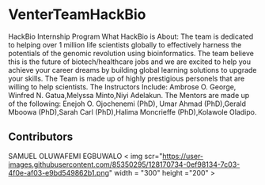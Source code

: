 # VenterTeamHackBio
HackBio Internship Program
What HackBio is About: The team is dedicated to helping over 1 million life scientists globally to effectively harness the potentials of the genomic revolution using bioinformatics. The team believe this is the future of biotech/healthcare jobs and we are excited to help you achieve your career dreams by building global learning solutions to upgrade your skills.
The Team is made up of highly prestigious personels that are willing to help scientists. The Instructors Include: Ambrose O. George, Winfred N. Gatua,Melyssa Minto,Niyi Adelakun. The Mentors are made up of the following: Enejoh O. Ojochenemi (PhD), Umar Ahmad (PhD),Gerald Mboowa (PhD),Sarah Carl (PhD),Halima Moncrieffe (PhD),Kolawole Oladipo.


## Contributors

SAMUEL OLUWAFEMI EGBUWALO
< img scr="https://user-images.githubusercontent.com/85350295/128170734-0ef98134-7c03-4f0e-af03-e9bd549862b1.png" width = "300" height ="200" >
